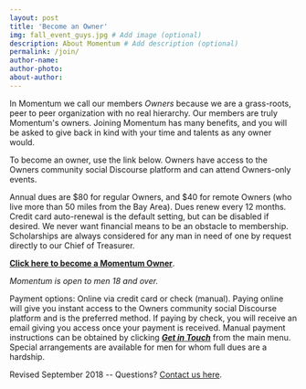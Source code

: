 ```yaml
---
layout: post
title: 'Become an Owner'
img: fall_event_guys.jpg # Add image (optional)
description: About Momentum # Add description (optional)
permalink: /join/
author-name: 
author-photo: 
about-author: 
---
```


In Momentum we call our members _Owners_ because we are a grass-roots, peer to peer organization with no real hierarchy. Our members are truly Momentum's owners. Joining Momentum has many benefits, and you will be asked to give back in kind with your time and talents as any owner would.

To become an owner, use the link below. Owners have access to the Owners community social Discourse platform and can attend Owners-only events. 

Annual dues are $80 for regular Owners, and $40 for remote Owners (who live more than 50 miles from the Bay Area). Dues renew every 12 months. Credit card auto-renewal is the default setting, but can be disabled if desired. We never want financial means to be an obstacle to membership. Scholarships are always considered for any man in need of one by request directly to our Chief of Treasurer.

[**Click here to become a Momentum Owner**](https://discourse.gomomentum.org).

_Momentum is open to men 18 and over._

Payment options: Online via credit card or check (manual). Paying online will give you instant access to the Owners community social Discourse platform and is the preferred method. If paying by check, you will receive an email giving you access once your payment is received. Manual payment instructions can be obtained by clicking [_**Get in Touch**_](../contact/) from the main menu. Special arrangements are available for men for whom full dues are a hardship.

Revised September 2018  -- Questions? [Contact us here](../contact/).
